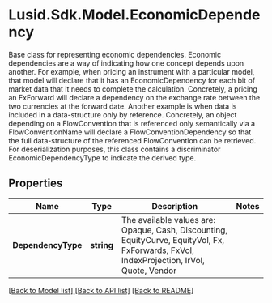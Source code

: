 # Lusid.Sdk.Model.EconomicDependency
Base class for representing economic dependencies.  Economic dependencies are a way of indicating how one concept depends upon another.  For example, when pricing an instrument with a particular model,  that model will declare that it has an EconomicDependency for each bit of market data  that it needs to complete the calculation.  Concretely, a pricing an FxForward will declare a dependency on the exchange rate between the two currencies  at the forward date.                Another example is when data is included in a data-structure only by reference.  Concretely, an object depending on a FlowConvention that is referenced only semantically via a FlowConventionName  will declare a FlowConventionDependency  so that the full data-structure of the referenced FlowConvention can be retrieved.                For deserialization purposes,  this class contains a discriminator EconomicDependencyType to indicate the derived type.

## Properties

Name | Type | Description | Notes
------------ | ------------- | ------------- | -------------
**DependencyType** | **string** | The available values are: Opaque, Cash, Discounting, EquityCurve, EquityVol, Fx, FxForwards, FxVol, IndexProjection, IrVol, Quote, Vendor | 

[[Back to Model list]](../README.md#documentation-for-models) [[Back to API list]](../README.md#documentation-for-api-endpoints) [[Back to README]](../README.md)

